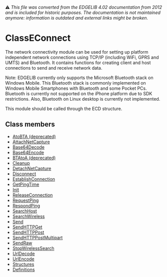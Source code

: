 :warning: _This file was converted from the EDGELIB 4.02 documentation from 2012 and is included for historic purposes. The documentation is not maintained anymore: information is outdated and external links might be broken._

# ClassEConnect

The network connectivity module can be used for setting up platform independent network connections using TCP/IP (including WiFi, GPRS and UMTS) and Bluetooth. It contains functions for creating client and host connections to send and receive network data.

Note: EDGELIB currently only supports the Microsoft Bluetooth stack on Windows Mobile. This Bluetooth stack is commonly implemented on Windows Mobile Smartphones with Bluetooth and some Pocket PCs. Bluetooth is currently not supported on the iPhone platform due to SDK restrictions. Also, Bluetooth on Linux desktop is currently not implemented.

This module should be called through the ECD structure.

## Class members
* [AtoBTA (deprecated)](classeconnect_atobta.md)
* [AttachNetCapture](classeconnect_attachnetcapture.md)
* [Base64Decode](classeconnect_base64decode.md)
* [Base64Encode](classeconnect_base64encode.md)
* [BTAtoA (deprecated)](classeconnect_btatoa.md)
* [Cleanup](classeconnect_cleanup.md)
* [DetachNetCapture](classeconnect_detachnetcapture.md)
* [Disconnect](classeconnect_disconnect.md)
* [EstablishConnection](classeconnect_establishconnection.md)
* [GetPingTime](classeconnect_getpingtime.md)
* [Init](classeconnect_init.md)
* [ReleaseConnection](classeconnect_releaseconnection.md)
* [RequestPing](classeconnect_requestping.md)
* [RespondPing](classeconnect_respondping.md)
* [SearchHost](classeconnect_searchhost.md)
* [SearchWireless](classeconnect_searchwireless.md)
* [Send](classeconnect_send.md)
* [SendHTTPGet](classeconnect_sendhttpget.md)
* [SendHTTPPost](classeconnect_sendhttppost.md)
* [SendHTTPPostMultipart](classeconnect_sendhttppostmultipart.md)
* [SendRaw](classeconnect_sendraw.md)
* [StopWirelessSearch](classeconnect_stopwirelesssearch.md)
* [UrlDecode](classeconnect_urldecode.md)
* [UrlEncode](classeconnect_urlencode.md)
* [Structures](classeconnect_structures.md)
* [Definitions](classeconnect_definitions.md)

